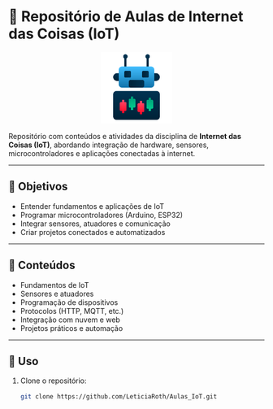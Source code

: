 # 🤖 Repositório de Aulas de Internet das Coisas (IoT)

<p align="center">
  <img src="Logo_IoT/IoT.png" alt="Ícone de IoT" width="140">
</p>

Repositório com conteúdos e atividades da disciplina de **Internet das Coisas (IoT)**, abordando integração de hardware, sensores, microcontroladores e aplicações conectadas à internet.

---

## 🎯 Objetivos

- Entender fundamentos e aplicações de IoT  
- Programar microcontroladores (Arduino, ESP32)  
- Integrar sensores, atuadores e comunicação  
- Criar projetos conectados e automatizados  

---

## 🧠 Conteúdos

- Fundamentos de IoT  
- Sensores e atuadores  
- Programação de dispositivos  
- Protocolos (HTTP, MQTT, etc.)  
- Integração com nuvem e web  
- Projetos práticos e automação  

---

## 🚀 Uso

1. Clone o repositório:
   ```bash
   git clone https://github.com/LeticiaRoth/Aulas_IoT.git
